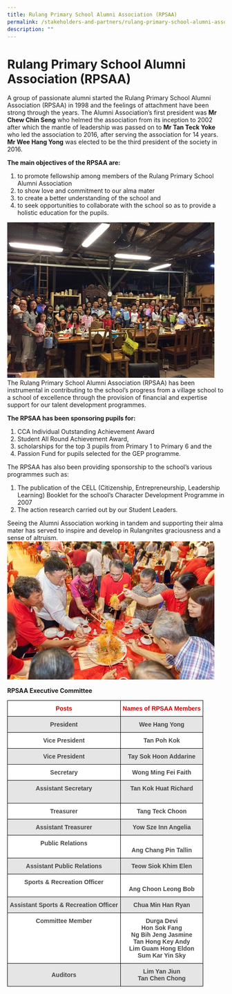 ```yaml
---
title: Rulang Primary School Alumni Association (RPSAA)
permalink: /stakeholders-and-partners/rulang-primary-school-alumni-association-rpsaa
description: ""
---
```

# Rulang Primary School Alumni Association (RPSAA)

A group of passionate alumni started the Rulang Primary School Alumni Association (RPSAA) in 1998 and the feelings of attachment have been strong through the years. The Alumni Association’s first president was **Mr Chew Chin Seng** who helmed the association from its inception to 2002 after which the mantle of leadership was passed on to **Mr Tan Teck Yoke** who led the association to 2016, after serving the association for 14 years. **Mr Wee Hang Yong** was elected to be the third president of the society in 2016.

**The main objectives of the RPSAA are:**

1. to promote fellowship among members of the Rulang Primary School Alumni Association
2.  to show love and commitment to our alma mater
3. to create a better understanding of the school and
4. to seek opportunities to collaborate with the school so as to provide a holistic education for the pupils.

![](/images/02%20Alumni1.jpg)
The Rulang Primary School Alumni Association (RPSAA) has been instrumental in contributing to the school’s progress from a village school to a school of excellence through the provision of financial and expertise support for our talent development programmes.

**The RPSAA has been sponsoring pupils for:**

1.  CCA Individual Outstanding Achievement Award
2. Student All Round Achievement Award,
3. scholarships for the top 3 pupils from Primary 1 to Primary 6 and the
4. Passion Fund for pupils selected for the GEP programme.

The RPSAA has also been providing sponsorship to the school’s various programmes such as:
1. The publication of the CELL (Citizenship, Entrepreneurship, Leadership Learning) Booklet for the school’s Character Development Programme in 2007
2. The action research carried out by our Student Leaders.

Seeing the Alumni Association working in tandem and supporting their alma mater has served to inspire and develop in Rulangnites graciousness and a sense of altruism.
![](/images/02%20Alumni4.jpg)

**RPSAA Executive Committee**

<style type="text/css">
.tg  {border-collapse:collapse;border-spacing:0;}
.tg td{border-color:black;border-style:solid;border-width:1px;font-family:Arial, sans-serif;font-size:14px;
  overflow:hidden;padding:10px 5px;word-break:normal;}
.tg th{border-color:black;border-style:solid;border-width:1px;font-family:Arial, sans-serif;font-size:14px;
  font-weight:normal;overflow:hidden;padding:10px 5px;word-break:normal;}
.tg .tg-sxkx{background-color:#FFF;color:#454545;text-align:center;vertical-align:top}
.tg .tg-f8lr{background-color:#E5E5E5;color:#454545;text-align:center;vertical-align:top}
.tg .tg-8ru9{background-color:#E5E5E5;color:#454545;text-align:center;vertical-align:middle}
.tg .tg-wibo{background-color:#FFF;color:#C00;font-weight:bold;text-align:center;vertical-align:top}
.tg .tg-kyte{background-color:#E5E5E5;color:#454545;font-weight:bold;text-align:center;vertical-align:top}
.tg .tg-2fwu{background-color:#FFF;color:#454545;font-weight:bold;text-align:center;vertical-align:top}
</style>
<table class="tg">
<thead>
  <tr>
    <th class="tg-wibo">Posts</th>
    <th class="tg-wibo">Names of RPSAA Members</th>
  </tr>
</thead>
<tbody>
  <tr>
    <td class="tg-kyte">President</td>
    <td class="tg-f8lr"><span style="font-weight:bold">Wee Hang Yong</span></td>
  </tr>
  <tr>
    <td class="tg-2fwu">Vice President</td>
    <td class="tg-sxkx"><span style="font-weight:bold">Tan Poh Kok</span></td>
  </tr>
  <tr>
    <td class="tg-kyte"> Vice President</td>
    <td class="tg-f8lr"><span style="font-weight:bold"> Tay Sok Hoon Addarine</span></td>
  </tr>
  <tr>
    <td class="tg-2fwu"> Secretary</td>
    <td class="tg-sxkx"><span style="font-weight:bold"> </span><span style="font-weight:bold;background-color:initial">Wong Ming Fei Faith</span></td>
  </tr>
  <tr>
    <td class="tg-kyte"> Assistant Secretary</td>
    <td class="tg-kyte"> Tan Kok Huat Richard<br><br></td>
  </tr>
  <tr>
    <td class="tg-sxkx"><span style="font-weight:bold"> Treasurer</span></td>
    <td class="tg-sxkx"><span style="font-weight:bold"> Tang Teck Choon</span></td>
  </tr>
  <tr>
    <td class="tg-kyte"> Assistant Treasurer</td>
    <td class="tg-f8lr"><span style="font-weight:bold"> Yow Sze Inn Angelia</span></td>
  </tr>
  <tr>
    <td class="tg-2fwu"> Public Relations</td>
    <td class="tg-sxkx"><br><span style="font-weight:bold"> Ang Chang Pin Tallin</span></td>
  </tr>
  <tr>
    <td class="tg-8ru9"><span style="font-weight:bold">  Assistant Public Relations</span></td>
    <td class="tg-8ru9"><span style="font-weight:bold"> Teow Siok Khim Elen </span></td>
  </tr>
  <tr>
    <td class="tg-2fwu"> Sports &amp; Recreation Officer</td>
    <td class="tg-sxkx"><br><span style="font-weight:bold;background-color:initial"> Ang Choon Leong Bob</span></td>
  </tr>
  <tr>
    <td class="tg-kyte">Assistant Sports &amp; Recreation Officer </td>
    <td class="tg-8ru9"><span style="font-weight:bold"> Chua Min Han Ryan </span></td>
  </tr>
  <tr>
    <td class="tg-2fwu">Committee Member </td>
    <td class="tg-sxkx"><span style="font-weight:bold">Durga Devi</span><br><span style="font-weight:bold">Hon Sok Fang</span><br><span style="font-weight:bold">Ng Bih Jeng Jasmine</span><br><span style="font-weight:bold">Tan Hong Key Andy</span><br><span style="font-weight:bold">Lim Guam Hong Eldon</span><br><span style="font-weight:bold">Sum Kar Yin Sky</span></td>
  </tr>
  <tr>
    <td class="tg-8ru9"><span style="font-weight:bold"> Auditors</span></td>
    <td class="tg-f8lr"><span style="font-weight:bold">      Lim Yan Jiun</span><br><span style="font-weight:bold">       Tan Chen Chong</span></td>
  </tr>
</tbody>
</table>